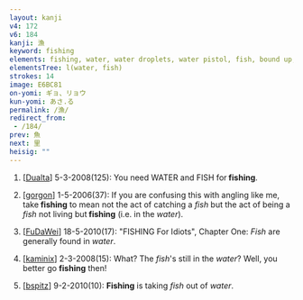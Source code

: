 ```yaml
---
layout: kanji
v4: 172
v6: 184
kanji: 漁
keyword: fishing
elements: fishing, water, water droplets, water pistol, fish, bound up, rice field, brains, oven-fire, drop4, barbecue
elementsTree: l(water, fish)
strokes: 14
image: E6BC81
on-yomi: ギョ、リョウ
kun-yomi: あさ.る
permalink: /漁/
redirect_from:
 - /184/
prev: 魚
next: 里
heisig: ""
---
```


1) [<a href="http://kanji.koohii.com/profile/Dualta">Dualta</a>] 5-3-2008(125): You need WATER and FISH for<strong> fishing</strong>.

2) [<a href="http://kanji.koohii.com/profile/gorgon">gorgon</a>] 1-5-2006(37): If you are confusing this with angling like me, take<strong> fishing</strong> to mean not the act of catching a <em>fish</em> but the act of being a <em>fish</em> not living but<strong> fishing</strong> (i.e. in the <em>water</em>).

3) [<a href="http://kanji.koohii.com/profile/FuDaWei">FuDaWei</a>] 18-5-2010(17): &quot;FISHING For Idiots&quot;, Chapter One: <em>Fish</em> are generally found in <em>water</em>.

4) [<a href="http://kanji.koohii.com/profile/kaminix">kaminix</a>] 2-3-2008(15): What? The <em>fish</em>&#039;s still in the <em>water</em>? Well, you better go <strong>fishing</strong> then!

5) [<a href="http://kanji.koohii.com/profile/bspitz">bspitz</a>] 9-2-2010(10): <strong>Fishing</strong> is taking <em>fish</em> out of <em>water</em>.

